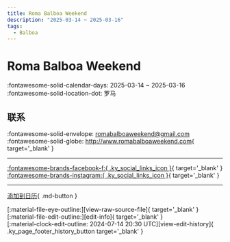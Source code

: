 ```yaml
---
title: Roma Balboa Weekend
description: "2025-03-14 ~ 2025-03-16"
tags:
  - Balboa
---
```


# Roma Balboa Weekend 

:fontawesome-solid-calendar-days: 2025-03-14 ~ 2025-03-16  
:fontawesome-solid-location-dot: 罗马  

## 联系

:fontawesome-solid-envelope: <romabalboaweekend@gmail.com>  
:fontawesome-solid-globe: <http://www.romabalboaweekend.com>{ target='_blank' }  

---

 [:fontawesome-brands-facebook-f:{ .ky_social_links_icon }](https://www.facebook.com/RomaBalboaWeekend){ target='_blank' } [:fontawesome-brands-instagram:{ .ky_social_links_icon }](https://instagram.com/romabalboaweekend){ target='_blank' }

---

[添加到日历](https://swing.news/ics/zh-Hans/2025/it_IT/roma-balboa-weekend-2025.ics){ .md-button }

<div class="ky_page_footer" markdown>
<div class="ky_page_footer_trailing" markdown="span">
[:material-file-eye-outline:][view-raw-source-file]{ target='_blank' }
[:material-file-edit-outline:][edit-info]{ target='_blank' }
</div>
<div class="ky_page_footer_leading" markdown="span">
[:material-clock-edit-outline: 2024-07-14 20:30 UTC][view-edit-history]{ .ky_page_footer_history_button target='_blank' }
</div>
</div>

[view-raw-source-file]: https://github.com/swingdance/events/blob/main/2025/it_IT/roma-balboa-weekend-2025.json "查看原始源文件"
[edit-info]: https://github.com/swingdance/events/issues/new?assignees=&labels=update+event&projects=&template=03-update_entity.yml&title=%5B2025%2Fit_IT%5D%20Roma%20Balboa%20Weekend&region=it_IT&year=2025&id=roma-balboa-weekend-2025&name=Roma%20Balboa%20Weekend&org_id= "编辑信息"

[view-edit-history]: https://github.com/swingdance/events/commits/main/2025/it_IT/roma-balboa-weekend-2025.json "查看编辑历史"
